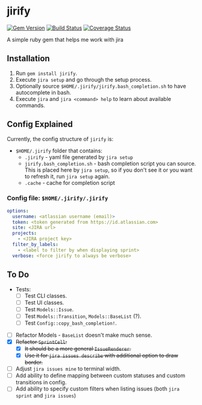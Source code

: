 # jirify
[![Gem Version](https://badge.fury.io/rb/jirify.svg)](https://badge.fury.io/rb/jirify)
[![Build Status](https://travis-ci.org/GeorgeSG/jirify.svg?branch=master)](https://travis-ci.org/GeorgeSG/jirify)
[![Coverage Status](https://coveralls.io/repos/github/GeorgeSG/jirify/badge.svg?branch=master)](https://coveralls.io/github/GeorgeSG/jirify?branch=master)

A simple ruby gem that helps me work with jira

## Installation
1. Run `gem install jirify`.
1. Execute `jira setup` and go through the setup process.
1. Optionally source `$HOME/.jirify/jirify.bash_completion.sh` to have
autocomplete in bash.
1. Execute `jira` and `jira <command> help` to learn about available commands.

## Config Explained
Currently, the config structure of `jirify` is:
- `$HOME/.jirify` folder that contains:
  - `.jirify` - yaml file generated by `jira setup`
  - `jirify.bash_completion.sh` - bash completion script you can source.
  This is placed here by `jira setup`, so if you don't see it or you want to
  refresh it, run `jira setup` again.
  - `.cache` - cache for completion script

### Config file: `$HOME/.jirify/.jirify`
```yaml
options:
  username: <atlassian username (email)>
  token: <token generated from https://id.atlassian.com>
  site: <JIRA url>
  projects:
    - <JIRA project key>
  filter_by_labels:
    - <label to filter by when displaying sprint>
  verbose: <force jirify to always be verbose>
```

## To Do
- Tests:
  - [ ] Test CLI classes.
  - [ ] Test UI classes.
  - [ ] Test `Models::Issue`.
  - [ ] Test `Models::Transition`, `Models::BaseList` (?).
  - [ ] Test `Config::copy_bash_completion!`.
- [ ] Refactor Models - `BaseList` doesn't make much sense.
- [x] ~~Refactor `SprintCell`:~~
  - [x] ~~It should be a more general `IssueRenderer`.~~
  - [x] ~~Use it for `jira issues describe` with additional option to draw border.~~
- [ ] Adjust `jira issues mine` to terminal width.
- [ ] Add ability to define mapping between custom statuses and custom
transitions in config.
- [ ] Add ability to specify custom filters when listing issues (both
`jira sprint` and `jira issues`)
